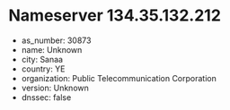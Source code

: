 # Nameserver 134.35.132.212

* as_number: 30873
* name: Unknown
* city: Sanaa
* country: YE
* organization: Public Telecommunication Corporation
* version: Unknown
* dnssec: false
